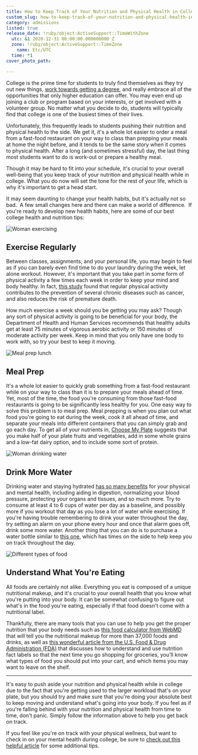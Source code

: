 ```yaml
---
title: How to Keep Track of Your Nutrition and Physical Health in College
custom_slug: how-to-keep-track-of-your-nutrition-and-physical-health-in-college
category: admissions
listed: true
release_date: !ruby/object:ActiveSupport::TimeWithZone
  utc: &1 2020-12-31 00:00:00.000000000 Z
  zone: !ruby/object:ActiveSupport::TimeZone
    name: Etc/UTC
  time: *1
cover_photo_path: 

---
```

College is the prime time for students to truly find themselves as they try out new things, [work towards getting a degree](https://apply.makeschool.com/apply/), and really embrace all of the opportunities that only higher education can offer. You may even end up joining a club or program based on your interests, or get involved with a volunteer group. No matter what you decide to do, students will typically find that college is one of the busiest times of their lives.

Unfortunately, this frequently leads to students pushing their nutrition and physical health to the side. We get it, it's a whole lot easier to order a meal from a fast-food restaurant on your way to class than prepping your meals at home the night before, and it tends to be the same story when it comes to physical health. After a long (and sometimes stressful) day, the last thing most students want to do is work-out or prepare a healthy meal.

Though it may be hard to fit into your schedule, it's crucial to your overall well-being that you keep track of your nutrition and physical health while in college. What you do now will set the tone for the rest of your life, which is why it's important to get a head start.

It may seem daunting to change your health habits, but it's actually not so bad.  A few small changes here and there can make a world of difference.  If you're ready to develop new health habits, here are some of our best college health and nutrition tips:

![Woman exercising](https://res.cloudinary.com/makeschool/image/upload/v1609452623/Blog/NutritionImage1.jpg "Woman exercising")

## Exercise Regularly

Between classes, assignments, and your personal life, you may begin to feel as if you can barely even find time to do your laundry during the week, let alone workout. However, it's important that you take part in some form of physical activity a few times each week in order to keep your mind and body healthy. In fact, [this study](https://www.ncbi.nlm.nih.gov/pmc/articles/PMC1402378/) found that regular physical activity contributes to the prevention of several chronic diseases such as cancer, and also reduces the risk of premature death.

How much exercise a week should you be getting you may ask? Though any sort of physical activity is going to be beneficial for your body, the Department of Health and Human Services recommends that healthy adults get at least 75 minutes of vigorous aerobic activity or 150 minutes of moderate activity per week. Keep in mind that you only have one body to work with, so try your best to keep it moving.

![Meal prep lunch](https://res.cloudinary.com/makeschool/image/upload/v1609452515/Blog/NutritionImage2.jpg "Meal prep lunch")

## Meal Prep

It's a whole lot easier to quickly grab something from a fast-food restaurant while on your way to class than it is to prepare your meals ahead of time.  Yet, most of the time, the food you're consuming from those fast-food restaurants is going to be significantly less healthy for you. One easy way to solve this problem is to meal prep. Meal prepping is when you plan out what food you're going to eat during the week, cook it all ahead of time, and separate your meals into different containers that you can simply grab and go each day. To get all of your nutrients in, [Choose My Plate](https://www.choosemyplate.gov/ten-tips-build-healthy-meal) suggests that you make half of your plate fruits and vegetables, add in some whole grains and a low-fat dairy option, and to include some sort of protein.

![Woman drinking water](https://res.cloudinary.com/makeschool/image/upload/v1609452515/Blog/NutritionImage3.jpg "Woman drinking water")

## Drink More Water

Drinking water and staying hydrated [has so many benefits](https://www.health.harvard.edu/staying-healthy/how-much-water-should-you-drink) for your physical and mental health, including aiding in digestion, normalizing your blood pressure, protecting your organs and tissues, and so much more. Try to consume at least 4 to 6 cups of water per day as a baseline, and possibly more if you workout that day as you lose a lot of water while exercising. If you're having trouble remembering to drink your water throughout the day, try setting an alarm on your phone every hour and once that alarm goes off, drink some more water. Another thing that you can do is to purchase a water bottle similar to [this one](https://www.amazon.com/Fidus-Motivational-Leakproof-Fitness-Outdoor/dp/B0868NCDH7/ref=sr_1_8?dchild=1&keywords=water+bottle+with+time+marker&qid=1607029342&sr=8-8), which has times on the side to help keep you on track throughout the day.

![Different types of food](https://res.cloudinary.com/makeschool/image/upload/v1609452515/Blog/NutritionImage4.jpg "Different types of food")

## Understand What You're Eating

All foods are certainly not alike. Everything you eat is composed of a unique nutritional makeup, and it's crucial to your overall health that you know what you're putting into your body. It can be somewhat confusing to figure out what's in the food you're eating, especially if that food doesn't come with a nutritional label.

Thankfully, there are many tools that you can use to help you get the proper nutrition that your body needs such as [this food calculator from WebMD](https://www.webmd.com/diet/healthtool-food-calorie-counter) that will tell you the nutritional makeup for more than 37,000 foods and drinks, as well as [this wonderful article from the U.S. Food & Drug Administration (FDA)](https://www.fda.gov/food/new-nutrition-facts-label/how-understand-and-use-nutrition-facts-label) that discusses how to understand and use nutrition fact labels so that the next time you go shopping for groceries, you'll know what types of food you should put into your cart, and which items you may want to leave on the shelf.

---

It's easy to push aside your nutrition and physical health while in college due to the fact that you're getting used to the larger workload that's on your plate, but you should try and make sure that you're doing your absolute best to keep moving and understand what's going into your body. If you feel as if you're falling behind with your nutrition and physical health from time to time, don't panic. Simply follow the information above to help you get back on track.

If you feel like you're on track with your physical wellness, but want to check in on your mental health during college, be sure to [check out this helpful article](https://www.makeschool.com/blog/7-steps-to-checking-in-on-your-mental-health-during-college) for some additional tips.